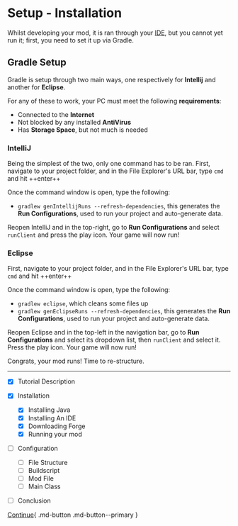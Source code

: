 # Setup - Installation

Whilst developing your mod, it is ran through your [IDE](ide.md), but you cannot yet run it; first, you need to set it up via Gradle.

## Gradle Setup

Gradle is setup through two main ways, one respectively for **Intellij** and another for **Eclipse**.

For any of these to work, your PC must meet the following **requirements**:

- Connected to the **Internet**
- Not blocked by any installed **AntiVirus**
- Has **Storage Space**, but not much is needed

### IntelliJ

Being the simplest of the two, only one command has to be ran.
First, navigate to your project folder, and in the File Explorer's URL bar, type `cmd` and hit ++enter++

Once the command window is open, type the following:

- `gradlew genIntellijRuns --refresh-dependencies`, this generates the **Run Configurations**, used to run your project and auto-generate data.

Reopen IntelliJ and in the top-right, go to **Run Configurations** and select `runClient` and press the play icon. Your game will now run!

### Eclipse

First, navigate to your project folder, and in the File Explorer's URL bar, type `cmd` and hit ++enter++

Once the command window is open, type the following:

- `gradlew eclipse`, which cleans some files up
- `gradlew genEclipseRuns --refresh-dependencies`, this generates the **Run Configurations**, used to run your project and auto-generate data.

Reopen Eclipse and in the top-left in the navigation bar, go to **Run Configurations** and select its dropdown list, then `runClient` and select it. 
Press the play icon. Your game will now run!

Congrats, your mod runs! Time to re-structure.

---

- [x] Tutorial Description
- [x] Installation
    * [x] Installing Java
    * [x] Installing An IDE
    * [x] Downloading Forge
    * [x] Running your mod
- [ ] Configuration
    * [ ] File Structure
    * [ ] Buildscript
    * [ ] Mod File
    * [ ] Main Class
- [ ] Conclusion


[Continue](../configuration/file-structure.md){ .md-button .md-button--primary }